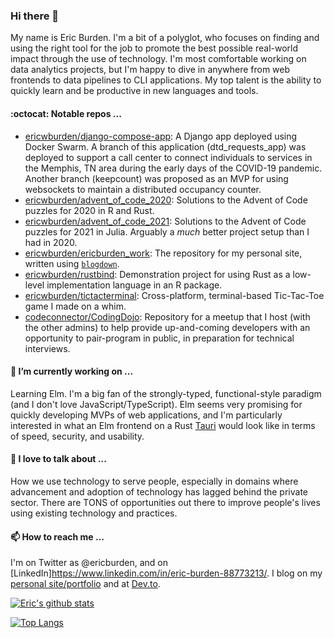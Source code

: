 ### Hi there 👋

My name is Eric Burden. I'm a bit of a polyglot, who focuses on finding and using the right tool for the job to promote the best possible real-world impact through the use of technology. I'm most comfortable working on data analytics projects, but I'm happy to dive in anywhere from web frontends to data pipelines to CLI applications. My top talent is the ability to quickly learn and be productive in new languages and tools.

#### :octocat: Notable repos ...

- [ericwburden/django-compose-app](https://github.com/ericwburden/django-compose-app): A Django app deployed using Docker Swarm. A branch of this application (dtd_requests_app) was deployed to support a call center to connect individuals to services in the Memphis, TN area during the early days of the COVID-19 pandemic. Another branch (keepcount) was proposed as an MVP for using websockets to maintain a distributed occupancy counter.
- [ericwburden/advent_of_code_2020](https://github.com/ericwburden/advent_of_code_2020): Solutions to the Advent of Code puzzles for 2020 in R and Rust.
- [ericwburden/advent_of_code_2021](https://github.com/ericwburden/advent_of_code_2021): Solutions to the Advent of Code puzzles for 2021 in Julia. Arguably a *much* better project setup than I had in 2020.
- [ericwburden/ericburden_work](https://github.com/ericwburden/ericburden_work): The repository for my personal site, written using [`blogdown`](https://bookdown.org/yihui/blogdown/).
- [ericwburden/rustbind](https://github.com/ericwburden/rustbind): Demonstration project for using Rust as a low-level implementation language in an R package.
- [ericwburden/tictacterminal](https://github.com/ericwburden/tictacterminal): Cross-platform, terminal-based Tic-Tac-Toe game I made on a whim.
- [codeconnector/CodingDojo](https://github.com/codeconnector/CodingDojo): Repository for a meetup that I host (with the other admins) to help provide up-and-coming developers with an opportunity to pair-program in public, in preparation for technical interviews.


#### 🔭 I’m currently working on ...

Learning Elm. I'm a big fan of the strongly-typed, functional-style paradigm (and I don't love JavaScript/TypeScript). Elm seems very promising for quickly developing MVPs of web applications, and I'm particularly interested in what an Elm frontend on a Rust [Tauri](https://tauri.studio/en/) would look like in terms of speed, security, and usability.

#### 💬 I love to talk about ...

How we use technology to serve people, especially in domains where advancement and adoption of technology has lagged behind the private sector. There are TONS of opportunities out there to improve people's lives using existing technology and practices.

#### 📫 How to reach me ...

I'm on Twitter as @ericburden, and on [LinkedIn]https://www.linkedin.com/in/eric-burden-88773213/. I blog on my [personal site/portfolio](www.ericburden.work) and at [Dev.to](https://dev.to/ericwburden).

<!--
**ericwburden/ericwburden** is a ✨ _special_ ✨ repository because its `README.md` (this file) appears on your GitHub profile.

Here are some ideas to get you started:

- 🔭 I’m currently working on ...
- 🌱 I’m currently learning ...
- 👯 I’m looking to collaborate on ...
- 🤔 I’m looking for help with ...
- 💬 Ask me about ...
- 📫 How to reach me: ...
- 😄 Pronouns: ...
- ⚡ Fun fact: ...
-->

[![Eric's github stats](https://github-readme-stats.vercel.app/api?username=ericwburden&theme=tokyonight)](https://github.com/anuraghazra/github-readme-stats)

[![Top Langs](https://github-readme-stats.vercel.app/api/top-langs/?username=ericwburden&theme=tokyonight&hide=html,css&layout=compact)](https://github.com/anuraghazra/github-readme-stats)


